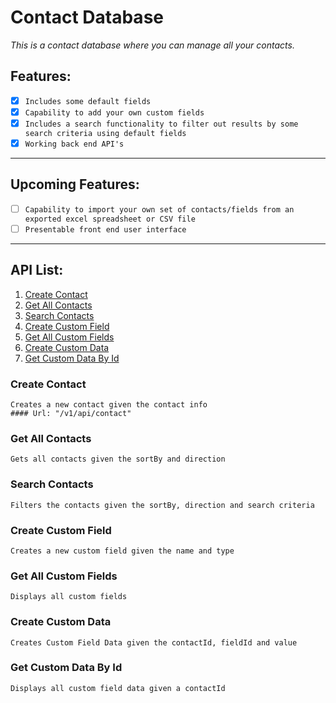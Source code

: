 # Contact Database

_This is a contact database where you can manage all your contacts._

## Features:

- [x]  `Includes some default fields`
- [x]  `Capability to add your own custom fields`
- [x]  `Includes a search functionality to filter out results by some search criteria using default fields`
- [x]  `Working back end API's`
- - - -

## Upcoming Features:

- [ ]  `Capability to import your own set of contacts/fields from an exported excel spreadsheet or CSV file`
- [ ]  `Presentable front end user interface`
- - - -

## API List:

1. [Create Contact](#create-contact)
2. [Get All Contacts](#get-all-contacts)
3. [Search Contacts](#search-contacts)
4. [Create Custom Field](#create-custom-field)
5. [Get All Custom Fields](#get-all-custom-fields)
6. [Create Custom Data](#create-custom-data)
7. [Get Custom Data By Id](#get-custom-data-by-id)

### Create Contact 
```
Creates a new contact given the contact info
#### Url: "/v1/api/contact"

```
### Get All Contacts
```
Gets all contacts given the sortBy and direction

```
### Search Contacts
```
Filters the contacts given the sortBy, direction and search criteria

```

### Create Custom Field 
```
Creates a new custom field given the name and type

```
### Get All Custom Fields
```
Displays all custom fields

```
### Create Custom Data 
```
Creates Custom Field Data given the contactId, fieldId and value

```
### Get Custom Data By Id
```
Displays all custom field data given a contactId

```

